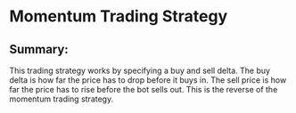 # Momentum Trading Strategy 

## Summary: 
This trading strategy works by specifying a buy and sell delta. The buy delta is how far the price has to drop before it buys in. The sell price is how far the price has to rise before the bot sells out. This is the reverse of the momentum trading strategy.